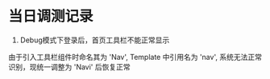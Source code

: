 # 当日调测记录

1. Debug模式下登录后，首页工具栏不能正常显示

由于引入工具栏组件时命名其为 'Nav', Template 中引用名为 'nav', 系统无法正常识别，现统一调整为 'Navi' 后恢复正常